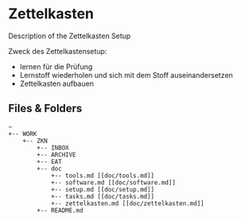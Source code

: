 # Zettelkasten

Description of the Zettelkasten Setup

Zweck des Zettelkastensetup:

- lernen für die Prüfung
- Lernstoff wiederholen und sich mit dem Stoff auseinandersetzen
- Zettelkasten aufbauen

## Files & Folders

```
~
+-- WORK
    +-- ZKN
        +-- INBOX
        +-- ARCHIVE
        +-- EAT
        +-- doc
            +-- tools.md [[doc/tools.md]]
            +-- software.md [[doc/software.md]]
            +-- setup.md [[doc/setup.md]]
            +-- tasks.md [[doc/tasks.md]]
            +-- zettelkasten.md [[doc/zettelkasten.md]]
        +-- README.md
```

